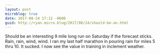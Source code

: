 ```yaml
---
layout: post
microblog: true
date: 2017-08-24 17:12 -0600
guid: http://ryan.micro.blog/2017/08/24/should-be-an.html
---
```

Should be an interesting 9 mile long run on Saturday if the forecast sticks. Rain, rain, wind, wind. I ran my last half marathon in pouring rain for miles 5 thru 10. It sucked. I now see the value in training in inclement weather. 

